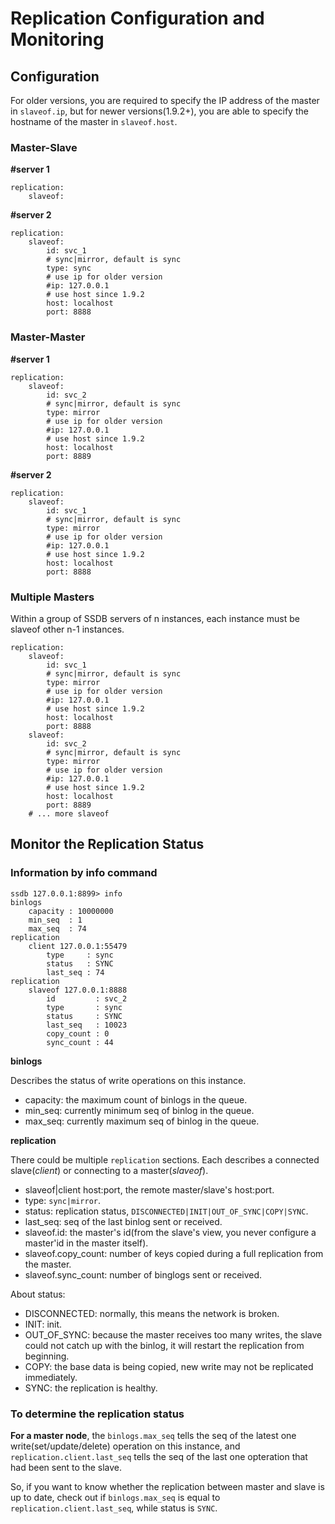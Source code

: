 # Replication Configuration and Monitoring

## Configuration

<div class="alert alert-info">
	For older versions, you are required to specify the IP address of the master in <code>slaveof.ip</code>, but for newer versions(1.9.2+), you are able to specify the hostname of the master in <code>slaveof.host</code>.
</div>

### Master-Slave

__#server 1__

```
replication:
	slaveof:
```

__#server 2__

```
replication:
	slaveof:
		id: svc_1
		# sync|mirror, default is sync
		type: sync
		# use ip for older version
		#ip: 127.0.0.1
		# use host since 1.9.2
		host: localhost
		port: 8888
```

### Master-Master

__#server 1__

```
replication:
	slaveof:
		id: svc_2
		# sync|mirror, default is sync
		type: mirror
		# use ip for older version
		#ip: 127.0.0.1
		# use host since 1.9.2
		host: localhost
		port: 8889
```

__#server 2__

```
replication:
	slaveof:
		id: svc_1
		# sync|mirror, default is sync
		type: mirror
		# use ip for older version
		#ip: 127.0.0.1
		# use host since 1.9.2
		host: localhost
		port: 8888
```

### Multiple Masters

Within a group of SSDB servers of n instances, each instance must be slaveof other n-1 instances.

```
replication:
	slaveof:
		id: svc_1
		# sync|mirror, default is sync
		type: mirror
		# use ip for older version
		#ip: 127.0.0.1
		# use host since 1.9.2
		host: localhost
		port: 8888
	slaveof:
		id: svc_2
		# sync|mirror, default is sync
		type: mirror
		# use ip for older version
		#ip: 127.0.0.1
		# use host since 1.9.2
		host: localhost
		port: 8889
	# ... more slaveof
```

## Monitor the Replication Status

### Information by info command

	ssdb 127.0.0.1:8899> info
	binlogs
        capacity : 10000000
        min_seq  : 1
        max_seq  : 74
	replication
	    client 127.0.0.1:55479
	        type     : sync
	        status   : SYNC
	        last_seq : 74
	replication
	    slaveof 127.0.0.1:8888
	        id         : svc_2
	        type       : sync
	        status     : SYNC
	        last_seq   : 10023
	        copy_count : 0
	        sync_count : 44

__binlogs__

Describes the status of write operations on this instance.

* capacity: the maximum count of binlogs in the queue.
* min_seq: currently minimum seq of binlog in the queue.
* max_seq: currently maximum seq of binlog in the queue.

__replication__

There could be multiple `replication` sections. Each describes a connected slave(*client*) or connecting to a master(*slaveof*).

* slaveof|client host:port, the remote master/slave's host:port.
* type: `sync|mirror`.
* status: replication status, `DISCONNECTED|INIT|OUT_OF_SYNC|COPY|SYNC`.
* last_seq: seq of the last binlog sent or received.
* slaveof.id: the master's id(from the slave's view, you never configure a master'id in the master itself).
* slaveof.copy_count: number of keys copied during a full replication from the master.
* slaveof.sync_count: number of binglogs sent or received.

About status:

* DISCONNECTED: normally, this means the network is broken.
* INIT: init.
* OUT_OF_SYNC: because the master receives too many writes, the slave could not catch up with the binlog, it will restart the replication from beginning.
* COPY: the base data is being copied, new write may not be replicated immediately.
* SYNC: the replication is healthy.

### To determine the replication status

__For a master node__, the `binlogs.max_seq` tells the seq of the latest one write(set/update/delete) operation on this instance, and `replication.client.last_seq` tells the seq of the last one opteration that had been sent to the slave.

So, if you want to know whether the replication between master and slave is up to date, check out if `binlogs.max_seq` is equal to `replication.client.last_seq`, while status is `SYNC`.

